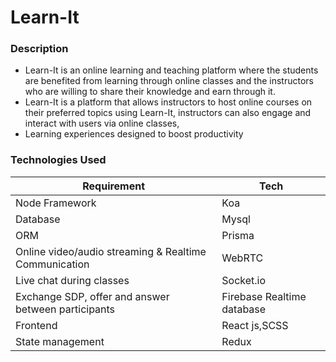 # Learn-It #

### Description ###
- Learn-It is an online learning and teaching platform where the students are benefited from learning through online classes and the instructors who are willing to share their knowledge and earn through it.
- Learn-It is a platform that allows instructors to host online courses on their preferred topics using Learn-It, instructors can also engage and interact with users via online classes,
- Learning experiences designed to boost productivity

### Technologies Used ###
|Requirement|Tech|
|-----------|------------|
|Node Framework|Koa|
|Database|Mysql|
|ORM|Prisma|
|Online video/audio streaming & Realtime Communication|WebRTC|
|Live chat during classes |Socket.io|
|Exchange SDP, offer and answer between participants |Firebase Realtime database|
|Frontend | React js,SCSS|
|State management| Redux |


  
  

